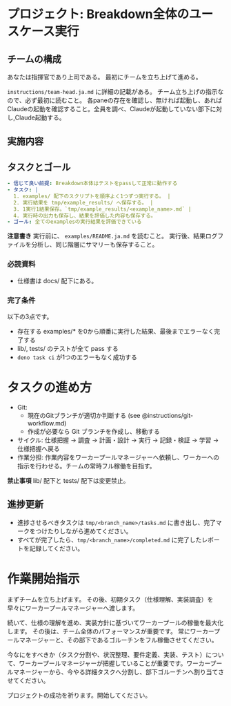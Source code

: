 # プロジェクト: Breakdown全体のユースケース実行


## チームの構成

あなたは指揮官であり上司である。
最初にチームを立ち上げて進める。

`instructions/team-head.ja.md` に詳細の記載がある。
チーム立ち上げの指示なので、必ず最初に読むこと。
各paneの存在を確認し、無ければ起動し、あればClaudeの起動を確認すること。全員を調べ、Claudeが起動していない部下に対し,Claude起動する。

## 実施内容

## タスクとゴール

```yml
- 信じて良い前提: Breakdown本体はテストをpassして正常に動作する
- タスク: |
  1. examples/ 配下のスクリプトを順序よく1つずつ実行する。 |
  2. 実行結果を tmp/example_results/ へ保存する。 |
  3. 1実行1結果保存。`tmp/example_results/<example_name>.md` |
  4. 実行時の出力も保存し、結果を評価した内容も保存する。
- ゴール: 全てのexamplesの実行結果を評価できている
```

**注意書き**
実行前に、 `examples/README.ja.md` を読むこと。
実行後、結果ログファイルを分析し、同じ階層にサマリーも保存すること。

### 必読資料

- 仕様書は docs/ 配下にある。

### 完了条件

以下の3点です。

- 存在する examples/* を0から順番に実行した結果、最後までエラーなく完了する
- lib/, tests/ のテストが全て pass する
- `deno task ci` が1つのエラーもなく成功する


# タスクの進め方

- Git:
  - 現在のGitブランチが適切か判断する (see @instructions/git-workflow.md)
  - 作成が必要なら Git ブランチを作成し、移動する
- サイクル: 仕様把握 → 調査 → 計画・設計 → 実行 → 記録・検証 → 学習 → 仕様把握へ戻る
- 作業分担: 作業内容をワーカープールマネージャーへ依頼し、ワーカーへの指示を行わせる。チームの常時フル稼働を目指す。

**禁止事項**
lib/ 配下と tests/ 配下は変更禁止。

## 進捗更新

- 進捗させるべきタスクは `tmp/<branch_name>/tasks.md` に書き出し、完了マークをつけたりしながら進めてください。
- すべてが完了したら、`tmp/<branch_name>/completed.md` に完了したレポートを記録してください。


# 作業開始指示

まずチームを立ち上げます。
その後、初期タスク（仕様理解、実装調査）を早々にワーカープールマネージャーへ渡します。

続いて、仕様の理解を進め、実装方針に基づいてワーカープールの稼働を最大化します。
その後は、チーム全体のパフォーマンスが重要です。
常にワーカープールマネージャーと、その部下であるゴルーチンをフル稼働させてください。

今なにをすべきか（タスク分割や、状況整理、要件定義、実装、テスト）について、ワーカープールマネージャーが把握していることが重要です。ワーカープールマネージャーから、今やる詳細タスクへ分割し、部下ゴルーチンへ割り当てさせてください。

プロジェクトの成功を祈ります。開始してください。
